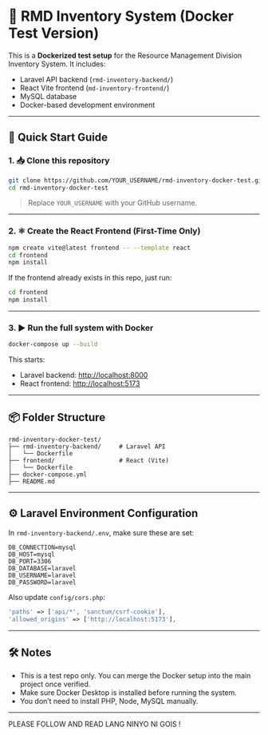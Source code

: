 # 🧪 RMD Inventory System (Docker Test Version)

This is a **Dockerized test setup** for the Resource Management Division Inventory System. It includes:

- Laravel API backend (`rmd-inventory-backend/`)
- React Vite frontend (`md-inventory-frontend/`)
- MySQL database
- Docker-based development environment

---

## 🚀 Quick Start Guide

### 1. 📥 Clone this repository

```bash
git clone https://github.com/YOUR_USERNAME/rmd-inventory-docker-test.git
cd rmd-inventory-docker-test
```

> Replace `YOUR_USERNAME` with your GitHub username.

---

### 2. ⚛️ Create the React Frontend (First-Time Only)

```bash
npm create vite@latest frontend -- --template react
cd frontend
npm install
```

If the frontend already exists in this repo, just run:

```bash
cd frontend
npm install
```

---

### 3. ▶️ Run the full system with Docker

```bash
docker-compose up --build
```

This starts:
- Laravel backend: [http://localhost:8000](http://localhost:8000)
- React frontend: [http://localhost:5173](http://localhost:5173)

---

## 📦 Folder Structure

```
rmd-inventory-docker-test/
├── rmd-inventory-backend/     # Laravel API
│   └── Dockerfile
├── frontend/                  # React (Vite)
│   └── Dockerfile
├── docker-compose.yml
├── README.md
```

---

## ⚙️ Laravel Environment Configuration

In `rmd-inventory-backend/.env`, make sure these are set:

```env
DB_CONNECTION=mysql
DB_HOST=mysql
DB_PORT=3306
DB_DATABASE=laravel
DB_USERNAME=laravel
DB_PASSWORD=laravel
```

Also update `config/cors.php`:
```php
'paths' => ['api/*', 'sanctum/csrf-cookie'],
'allowed_origins' => ['http://localhost:5173'],
```

---

## 🛠 Notes

- This is a test repo only. You can merge the Docker setup into the main project once verified.
- Make sure Docker Desktop is installed before running the system.
- You don’t need to install PHP, Node, MySQL manually.

---

PLEASE FOLLOW AND READ LANG NINYO NI GOIS !


